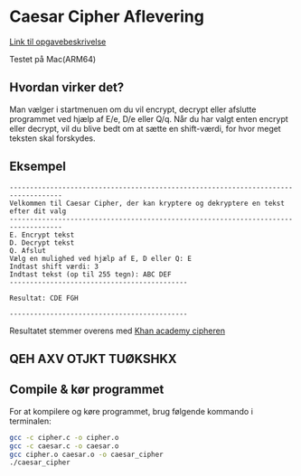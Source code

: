 # Caesar Cipher Aflevering

[Link til opgavebeskrivelse](https://petlatkea.notion.site/caesar-c-ed492273291a467bbf6634693d9c21c1)

Testet på Mac(ARM64)

## Hvordan virker det?

Man vælger i startmenuen om du vil encrypt, decrypt eller afslutte programmet ved hjælp af E/e, D/e eller Q/q. Når du har valgt enten encrypt eller decrypt,
vil du blive bedt om at sætte en shift-værdi, for hvor meget teksten skal forskydes. 

## Eksempel
```
-----------------------------------------------------------------------------------
Velkommen til Caesar Cipher, der kan kryptere og dekryptere en tekst efter dit valg
-----------------------------------------------------------------------------------
E. Encrypt tekst
D. Decrypt tekst
Q. Afslut
Vælg en mulighed ved hjælp af E, D eller Q: E
Indtast shift værdi: 3
Indtast tekst (op til 255 tegn): ABC DEF
--------------------------------------------

Resultat: CDE FGH

--------------------------------------------
```
Resultatet stemmer overens med [Khan academy cipheren](https://www.khanacademy.org/computing/computer-science/cryptography/crypt/pi/caesar-cipher-exploration)

## QEH AXV OTJKT TUØKSHKX

## Compile & kør programmet

For at kompilere og køre programmet, brug følgende kommando i terminalen:

```bash
gcc -c cipher.c -o cipher.o
gcc -c caesar.c -o caesar.o
gcc cipher.o caesar.o -o caesar_cipher
./caesar_cipher
